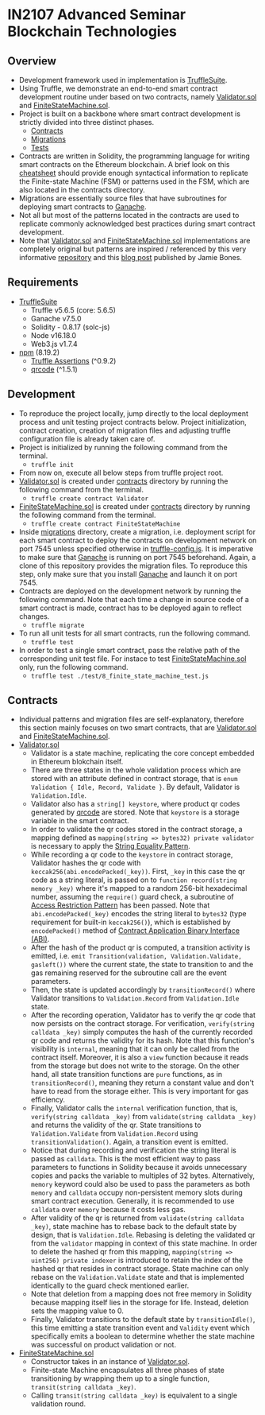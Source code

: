 # IN2107 Advanced Seminar Blockchain Technologies

## Overview
* Development framework used in implementation is [TruffleSuite](https://trufflesuite.com).
* Using Truffle, we demonstrate an end-to-end smart contract development routine under based on two contracts, namely [Validator.sol](https://github.com/kaanguney/IN2107-Advanced-Seminar-Blockchain-Technologies/tree/main/contracts/Validator.sol) and [FiniteStateMachine.sol](https://github.com/kaanguney/IN2107-Advanced-Seminar-Blockchain-Technologies/tree/main/contracts/FiniteStateMachine.sol).
* Project is built on a backbone where smart contract development is strictly divided into three distinct phases.
    * [Contracts](https://github.com/kaanguney/IN2107-Advanced-Seminar-Blockchain-Technologies/tree/main/contracts)
    * [Migrations](https://github.com/kaanguney/IN2107-Advanced-Seminar-Blockchain-Technologies/tree/main/migrations)
    * [Tests](https://github.com/kaanguney/IN2107-Advanced-Seminar-Blockchain-Technologies/tree/main/test)
* Contracts are written in Solidity, the programming language for writing smart contracts on the Ethereum blockchain. A brief look on this [cheatsheet](https://docs.soliditylang.org/en/v0.8.17/cheatsheet.html) should provide enough syntactical information to replicate the Finite-state Machine (FSM) or patterns used in the FSM, which are also located in the contracts directory.
* Migrations are essentially source files that have subroutines for deploying smart contracts to [Ganache](https://trufflesuite.com/ganache/).
* Not all but most of the patterns located in the contracts are used to replicate commonly acknowledged best practices during smart contract development.
* Note that [Validator.sol](https://github.com/kaanguney/IN2107-Advanced-Seminar-Blockchain-Technologies/tree/main/contracts/Validator.sol) and [FiniteStateMachine.sol](https://github.com/kaanguney/IN2107-Advanced-Seminar-Blockchain-Technologies/tree/main/contracts/FiniteStateMachine.sol) implementations are completely original but patterns are inspired / referenced by this very informative [repository](https://github.com/fravoll/solidity-patterns) and this [blog post](https://dev.to/jamiescript/design-patterns-in-solidity-1i28) published by Jamie Bones.

## Requirements
* [TruffleSuite](https://trufflesuite.com)
  * Truffle v5.6.5 (core: 5.6.5)
  * Ganache v7.5.0
  * Solidity - 0.8.17 (solc-js)
  * Node v16.18.0
  * Web3.js v1.7.4
* [npm](https://www.npmjs.com) (8.19.2)
  * [Truffle Assertions](https://www.npmjs.com/package/truffle-assertions) (^0.9.2)
  * [qrcode](https://www.npmjs.com/package/qrcode) (^1.5.1)
  
## Development
* To reproduce the project locally, jump directly to the local deployment process and unit testing project contracts below. Project initialization, contract creation, creation of migration files and adjusting truffle configuration file is already taken care of.
* Project is initialized by running the following command from the terminal.
  * `truffle init`
* From now on, execute all below steps from truffle project root.
* [Validator.sol](https://github.com/kaanguney/IN2107-Advanced-Seminar-Blockchain-Technologies/tree/main/contracts/Validator.sol) is created under [contracts](https://github.com/kaanguney/IN2107-Advanced-Seminar-Blockchain-Technologies/tree/main/contracts) directory by running the following command from the terminal.
  * `truffle create contract Validator`
* [FiniteStateMachine.sol](https://github.com/kaanguney/IN2107-Advanced-Seminar-Blockchain-Technologies/tree/main/contracts/FiniteStateMachine.sol) is created under [contracts](https://github.com/kaanguney/IN2107-Advanced-Seminar-Blockchain-Technologies/tree/main/contracts) directory by running the following command from the terminal.
  * `truffle create contract FiniteStateMachine`
* Inside [migrations](https://github.com/kaanguney/IN2107-Advanced-Seminar-Blockchain-Technologies/tree/main/migrations) directory, create a migration, i.e. deployment script for each smart contract to deploy the contracts on development network on port 7545 unless specified otherwise in [truffle-config.js](https://github.com/kaanguney/IN2107-Advanced-Seminar-Blockchain-Technologies/tree/main/truffle-config.js). It is imperative to make sure that [Ganache](https://trufflesuite.com/ganache/) is running on port 7545 beforehand. Again, a clone of this repository provides the migration files. To reproduce this step, only make sure that you install [Ganache](https://trufflesuite.com/ganache/) and launch it on port 7545.
* Contracts are deployed on the development network by running the following command. Note that each time a change in source code of a smart contract is made, contract has to be deployed again to reflect changes. 
  * `truffle migrate`
* To run all unit tests for all smart contracts, run the following command.
  * `truffle test`
* In order to test a single smart contract, pass the relative path of the corresponding unit test file. For instace to test [FiniteStateMachine.sol](https://github.com/kaanguney/IN2107-Advanced-Seminar-Blockchain-Technologies/tree/main/contracts/FiniteStateMachine.sol) only, run the following command.
  * `truffle test ./test/8_finite_state_machine_test.js`

## Contracts
* Individual patterns and migration files are self-explanatory, therefore this section mainly focuses on two smart contracts, that are [Validator.sol](https://github.com/kaanguney/IN2107-Advanced-Seminar-Blockchain-Technologies/tree/main/contracts/Validator.sol) and [FiniteStateMachine.sol](https://github.com/kaanguney/IN2107-Advanced-Seminar-Blockchain-Technologies/tree/main/contracts/FiniteStateMachine.sol).
* [Validator.sol](https://github.com/kaanguney/IN2107-Advanced-Seminar-Blockchain-Technologies/tree/main/contracts/Validator.sol)
  * Validator is a state machine, replicating the core concept embedded in Ethereum blokchain itself.
  * There are three states in the whole validation process which are stored with an attribute defined in contract storage, that is `enum Validation { Idle, Record, Validate }`. By default, Validator is `Validation.Idle`.
  * Validator also has a `string[] keystore`, where product qr codes generated by [qrcode](https://www.npmjs.com/package/qrcode) are stored. Note that `keystore` is a storage variable in the smart contract.
  * In order to validate the qr codes stored in the contract storage, a mapping defined as `mapping(string => bytes32) private validator` is necessary to apply the [String Equality Pattern](https://github.com/kaanguney/IN2107-Advanced-Seminar-Blockchain-Technologies/tree/main/contracts/StringEquality.sol).
  * While recording a qr code to the `keystore` in contract storage, Validator hashes the qr code with `keccak256(abi.encodePacked(_key))`. First, `_key` in this case the qr code as a string literal, is passed on to `function record(string memory _key)` where it's mapped to a random 256-bit hexadecimal number, assuming the `require()` guard check, a subroutine of [Access Restriction Pattern](https://github.com/kaanguney/IN2107-Advanced-Seminar-Blockchain-Technologies/tree/main/contracts/AccessRestriction.sol) has been passed. Note that `abi.encodePacked(_key)` encodes the string literal to `bytes32` (type requirement for built-in `keccak256()`), which is established by `encodePacked()` method of [Contract Application Binary Interface (ABI)](https://docs.soliditylang.org/en/v0.8.11/abi-spec.html).
  * After the hash of the product qr is computed, a transition activity is emitted, i.e. `emit Transition(validation, Validation.Validate, gasleft())` where the current state, the state to transition to and the gas remaining reserved for the subroutine call are the event parameters.
  * Then, the state is updated accordingly by `transitionRecord()` where Validator transitions to `Validation.Record` from `Validation.Idle` state.
  * After the recording operation, Validator has to verify the qr code that now persists on the contract storage. For verification, `verify(string calldata _key)` simply computes the hash of the currently recorded qr code and returns the validity for its hash. Note that this function's visibility is `internal`, meaning that it can only be called from the contract itself. Moreover, it is also a `view` function because it reads from the storage but does not write to the storage. On the other hand, all state transition functions are `pure` functions, as in `transitionRecord()`, meaning they return a constant value and don't have to read from the storage either. This is very important for gas efficiency.
  * Finally, Validator calls the `internal` verification function, that is, `verify(string calldata _key)` from `validate(string calldata _key)` and returns the validity of the qr. State transitions to `Validation.Validate` from `Validation.Record` using `transitionValidation()`. Again, a transition event is emitted.
  * Notice that during recording and verification the string literal is passed as `calldata`. This is the most efficient way to pass parameters to functions in Solidity because it avoids unnecessary copies and packs the variable to multiples of 32 bytes. Alternatively, `memory` keyword could also be used to pass the parameters as both `memory` and `calldata` occupy non-persistent memory slots during smart contract execution. Generally, it is recommended to use `calldata` over `memory` because it costs less gas.
  * After validity of the qr is returned from `validate(string calldata _key)`, state machine has to rebase back to the default state by design, that is `Validation.Idle`. Rebasing is deleting the validated qr from the `validator` mapping in context of this state machine. In order to delete the hashed qr from this mapping, `mapping(string => uint256) private indexer` is introduced to retain the index of the hashed qr that resides in contract storage. State machine can only rebase on the `Validation.Validate` state and that is implemented identically to the guard check mentioned earlier.
  * Note that deletion from a mapping does not free memory in Solidity because mapping itself lies in the storage for life. Instead, deletion sets the mapping value to 0.
  * Finally, Validator transitions to the default state by `transitionIdle()`, this time emitting a state transition event and `Validity` event which specifically emits a boolean to determine whether the state machine was successful on product validation or not.
* [FiniteStateMachine.sol](https://github.com/kaanguney/IN2107-Advanced-Seminar-Blockchain-Technologies/tree/main/contracts/FiniteStateMachine.sol)
  * Constructor takes in an instance of [Validator.sol](https://github.com/kaanguney/IN2107-Advanced-Seminar-Blockchain-Technologies/tree/main/contracts/Validator.sol).
  * Finite-state Machine encapsulates all three phases of state transitioning by wrapping them up to a single function, `transit(string calldata _key)`.
  * Calling `transit(string calldata _key)` is equivalent to a single validation round. 
